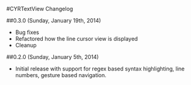 #CYRTextView Changelog

##0.3.0 (Sunday, January 19th, 2014)
 * Bug fixes
 * Refactored how the line cursor view is displayed
 * Cleanup

##0.2.0 (Sunday, January 5th, 2014)
 * Initial release with support for regex based syntax highlighting, line numbers, gesture based navigation.
